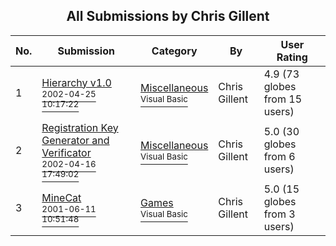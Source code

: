 ﻿<div align="center">

## All Submissions by Chris Gillent

</div>

No.  | Submission | Category | By   | User Rating
---- | ---------- | -------- | ---- | -----------
1 | [Hierarchy v1\.0<br /><sup>2002-04-25 10:17:22</sup>](https://github.com/Planet-Source-Code/chris-gillent-hierarchy-v1-0__1-34098) | [Miscellaneous<br /><sup>Visual Basic</sup>](../ByCategory/miscellaneous__1-1.md) | Chris Gillent | 4.9 (73 globes from 15 users)
2 | [Registration Key Generator and Verificator<br /><sup>2002-04-16 17:49:02</sup>](https://github.com/Planet-Source-Code/chris-gillent-registration-key-generator-and-verificator__1-33859) | [Miscellaneous<br /><sup>Visual Basic</sup>](../ByCategory/miscellaneous__1-1.md) | Chris Gillent | 5.0 (30 globes from 6 users)
3 | [MineCat<br /><sup>2001-06-11 10:51:48</sup>](https://github.com/Planet-Source-Code/chris-gillent-minecat__1-23984) | [Games<br /><sup>Visual Basic</sup>](../ByCategory/games__1-38.md) | Chris Gillent | 5.0 (15 globes from 3 users)
